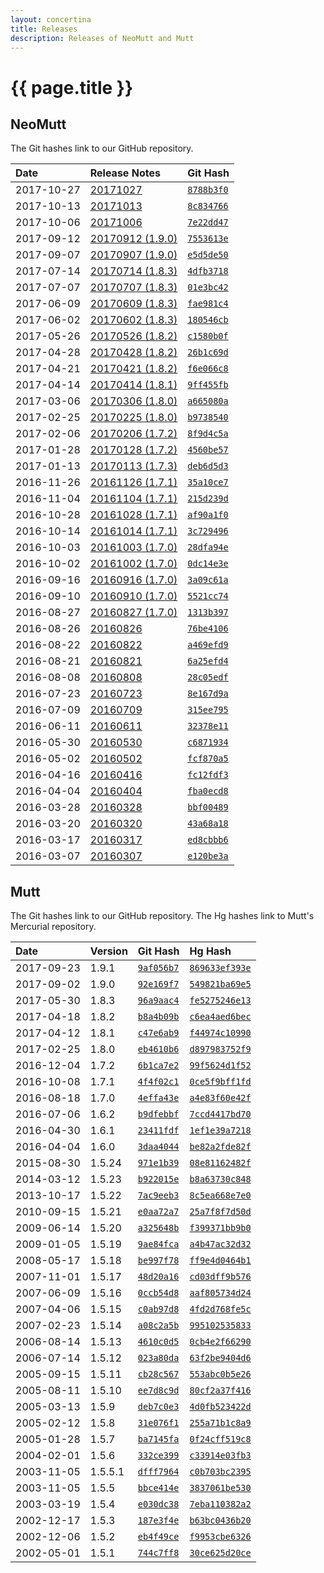 ```yaml
---
layout: concertina
title: Releases
description: Releases of NeoMutt and Mutt
---
```


# {{ page.title }}

## NeoMutt

The Git hashes link to our GitHub repository.

| Date       | Release Notes                                                                        | Git Hash                                                         |
| :--------- | :----------------------------------------------------------------------------------- | :--------------------------------------------------------------- |
| 2017-10-27 | [20171027](https://github.com/neomutt/neomutt/releases/tag/neomutt-20171027)         | [`8788b3f0`](https://github.com/neomutt/neomutt/commit/8788b3f0) |
| 2017-10-13 | [20171013](https://github.com/neomutt/neomutt/releases/tag/neomutt-20171013)         | [`8c834766`](https://github.com/neomutt/neomutt/commit/8c834766) |
| 2017-10-06 | [20171006](https://github.com/neomutt/neomutt/releases/tag/neomutt-20171006)         | [`7e22dd47`](https://github.com/neomutt/neomutt/commit/7e22dd47) |
| 2017-09-12 | [20170912 (1.9.0)](https://github.com/neomutt/neomutt/releases/tag/neomutt-20170912) | [`7553613e`](https://github.com/neomutt/neomutt/commit/7553613e) |
| 2017-09-07 | [20170907 (1.9.0)](https://github.com/neomutt/neomutt/releases/tag/neomutt-20170907) | [`e5d5de50`](https://github.com/neomutt/neomutt/commit/e5d5de50) |
| 2017-07-14 | [20170714 (1.8.3)](https://github.com/neomutt/neomutt/releases/tag/neomutt-20170714) | [`4dfb3718`](https://github.com/neomutt/neomutt/commit/4dfb3718) |
| 2017-07-07 | [20170707 (1.8.3)](https://github.com/neomutt/neomutt/releases/tag/neomutt-20170707) | [`01e3bc42`](https://github.com/neomutt/neomutt/commit/01e3bc42) |
| 2017-06-09 | [20170609 (1.8.3)](https://github.com/neomutt/neomutt/releases/tag/neomutt-20170609) | [`fae981c4`](https://github.com/neomutt/neomutt/commit/fae981c4) |
| 2017-06-02 | [20170602 (1.8.3)](https://github.com/neomutt/neomutt/releases/tag/neomutt-20170602) | [`180546cb`](https://github.com/neomutt/neomutt/commit/180546cb) |
| 2017-05-26 | [20170526 (1.8.2)](https://github.com/neomutt/neomutt/releases/tag/neomutt-20170526) | [`c1580b0f`](https://github.com/neomutt/neomutt/commit/c1580b0f) |
| 2017-04-28 | [20170428 (1.8.2)](https://github.com/neomutt/neomutt/releases/tag/neomutt-20170428) | [`26b1c69d`](https://github.com/neomutt/neomutt/commit/26b1c69d) |
| 2017-04-21 | [20170421 (1.8.2)](https://github.com/neomutt/neomutt/releases/tag/neomutt-20170421) | [`f6e066c8`](https://github.com/neomutt/neomutt/commit/f6e066c8) |
| 2017-04-14 | [20170414 (1.8.1)](https://github.com/neomutt/neomutt/releases/tag/neomutt-20170414) | [`9ff455fb`](https://github.com/neomutt/neomutt/commit/9ff455fb) |
| 2017-03-06 | [20170306 (1.8.0)](https://github.com/neomutt/neomutt/releases/tag/neomutt-20170306) | [`a665080a`](https://github.com/neomutt/neomutt/commit/a665080a) |
| 2017-02-25 | [20170225 (1.8.0)](https://github.com/neomutt/neomutt/releases/tag/neomutt-20170225) | [`b9738540`](https://github.com/neomutt/neomutt/commit/b9738540) |
| 2017-02-06 | [20170206 (1.7.2)](https://github.com/neomutt/neomutt/releases/tag/neomutt-20170206) | [`8f9d4c5a`](https://github.com/neomutt/neomutt/commit/8f9d4c5a) |
| 2017-01-28 | [20170128 (1.7.2)](https://github.com/neomutt/neomutt/releases/tag/neomutt-20170128) | [`4560be57`](https://github.com/neomutt/neomutt/commit/4560be57) |
| 2017-01-13 | [20170113 (1.7.3)](https://github.com/neomutt/neomutt/releases/tag/neomutt-20170113) | [`deb6d5d3`](https://github.com/neomutt/neomutt/commit/deb6d5d3) |
| 2016-11-26 | [20161126 (1.7.1)](https://github.com/neomutt/neomutt/releases/tag/neomutt-20161126) | [`35a10ce7`](https://github.com/neomutt/neomutt/commit/35a10ce7) |
| 2016-11-04 | [20161104 (1.7.1)](https://github.com/neomutt/neomutt/releases/tag/neomutt-20161104) | [`215d239d`](https://github.com/neomutt/neomutt/commit/215d239d) |
| 2016-10-28 | [20161028 (1.7.1)](https://github.com/neomutt/neomutt/releases/tag/neomutt-20161028) | [`af90a1f0`](https://github.com/neomutt/neomutt/commit/af90a1f0) |
| 2016-10-14 | [20161014 (1.7.1)](https://github.com/neomutt/neomutt/releases/tag/neomutt-20161014) | [`3c729496`](https://github.com/neomutt/neomutt/commit/3c729496) |
| 2016-10-03 | [20161003 (1.7.0)](https://github.com/neomutt/neomutt/releases/tag/neomutt-20161003) | [`28dfa94e`](https://github.com/neomutt/neomutt/commit/28dfa94e) |
| 2016-10-02 | [20161002 (1.7.0)](https://github.com/neomutt/neomutt/releases/tag/neomutt-20161002) | [`0dc14e3e`](https://github.com/neomutt/neomutt/commit/0dc14e3e) |
| 2016-09-16 | [20160916 (1.7.0)](https://github.com/neomutt/neomutt/releases/tag/neomutt-20160916) | [`3a09c61a`](https://github.com/neomutt/neomutt/commit/3a09c61a) |
| 2016-09-10 | [20160910 (1.7.0)](https://github.com/neomutt/neomutt/releases/tag/neomutt-20160910) | [`5521cc74`](https://github.com/neomutt/neomutt/commit/5521cc74) |
| 2016-08-27 | [20160827 (1.7.0)](https://github.com/neomutt/neomutt/releases/tag/neomutt-20160827) | [`1313b397`](https://github.com/neomutt/neomutt/commit/1313b397) |
| 2016-08-26 | [20160826](https://github.com/neomutt/neomutt/releases/tag/neomutt-20160826)         | [`76be4106`](https://github.com/neomutt/neomutt/commit/76be4106) |
| 2016-08-22 | [20160822](https://github.com/neomutt/neomutt/releases/tag/neomutt-20160822)         | [`a469efd9`](https://github.com/neomutt/neomutt/commit/a469efd9) |
| 2016-08-21 | [20160821](https://github.com/neomutt/neomutt/releases/tag/neomutt-20160821)         | [`6a25efd4`](https://github.com/neomutt/neomutt/commit/6a25efd4) |
| 2016-08-08 | [20160808](https://github.com/neomutt/neomutt/releases/tag/neomutt-20160808)         | [`28c05edf`](https://github.com/neomutt/neomutt/commit/28c05edf) |
| 2016-07-23 | [20160723](https://github.com/neomutt/neomutt/releases/tag/neomutt-20160723)         | [`8e167d9a`](https://github.com/neomutt/neomutt/commit/8e167d9a) |
| 2016-07-09 | [20160709](https://github.com/neomutt/neomutt/releases/tag/neomutt-20160709)         | [`315ee795`](https://github.com/neomutt/neomutt/commit/315ee795) |
| 2016-06-11 | [20160611](https://github.com/neomutt/neomutt/releases/tag/neomutt-20160611)         | [`32378e11`](https://github.com/neomutt/neomutt/commit/32378e11) |
| 2016-05-30 | [20160530](https://github.com/neomutt/neomutt/releases/tag/neomutt-20160530)         | [`c6871934`](https://github.com/neomutt/neomutt/commit/c6871934) |
| 2016-05-02 | [20160502](https://github.com/neomutt/neomutt/releases/tag/neomutt-20160502)         | [`fcf870a5`](https://github.com/neomutt/neomutt/commit/fcf870a5) |
| 2016-04-16 | [20160416](https://github.com/neomutt/neomutt/releases/tag/neomutt-20160416)         | [`fc12fdf3`](https://github.com/neomutt/neomutt/commit/fc12fdf3) |
| 2016-04-04 | [20160404](https://github.com/neomutt/neomutt/releases/tag/neomutt-20160404)         | [`fba0ecd8`](https://github.com/neomutt/neomutt/commit/fba0ecd8) |
| 2016-03-28 | [20160328](https://github.com/neomutt/neomutt/releases/tag/neomutt-20160328)         | [`bbf00489`](https://github.com/neomutt/neomutt/commit/bbf00489) |
| 2016-03-20 | [20160320](https://github.com/neomutt/neomutt/releases/tag/neomutt-20160320)         | [`43a68a18`](https://github.com/neomutt/neomutt/commit/43a68a18) |
| 2016-03-17 | [20160317](https://github.com/neomutt/neomutt/releases/tag/neomutt-20160317)         | [`ed8cbbb6`](https://github.com/neomutt/neomutt/commit/ed8cbbb6) |
| 2016-03-07 | [20160307](https://github.com/neomutt/neomutt/releases/tag/neomutt-20160307)         | [`e120be3a`](https://github.com/neomutt/neomutt/commit/e120be3a) |

## Mutt

The Git hashes link to our GitHub repository. The Hg hashes link to Mutt's
Mercurial repository.

| Date       | Version | Git Hash                                                               | Hg Hash                                                         |
| :--------- | :------ | :--------------------------------------------------------------------- | :-------------------------------------------------------------- |
| 2017-09-23 | 1.9.1   | [`9af056b7`](https://github.com/neomutt/upstream-mutt/commit/9af056b7) | [`869633ef393e`](https://dev.mutt.org/hg/mutt/rev/869633ef393e) |
| 2017-09-02 | 1.9.0   | [`92e169f7`](https://github.com/neomutt/upstream-mutt/commit/92e169f7) | [`549821ba69e5`](https://dev.mutt.org/hg/mutt/rev/549821ba69e5) |
| 2017-05-30 | 1.8.3   | [`96a9aac4`](https://github.com/neomutt/upstream-mutt/commit/96a9aac4) | [`fe5275246e13`](https://dev.mutt.org/hg/mutt/rev/fe5275246e13) |
| 2017-04-18 | 1.8.2   | [`b8a4b09b`](https://github.com/neomutt/upstream-mutt/commit/b8a4b09b) | [`c6ea4aed6bec`](https://dev.mutt.org/hg/mutt/rev/c6ea4aed6bec) |
| 2017-04-12 | 1.8.1   | [`c47e6ab9`](https://github.com/neomutt/upstream-mutt/commit/c47e6ab9) | [`f44974c10990`](https://dev.mutt.org/hg/mutt/rev/f44974c10990) |
| 2017-02-25 | 1.8.0   | [`eb4610b6`](https://github.com/neomutt/upstream-mutt/commit/eb4610b6) | [`d897983752f9`](https://dev.mutt.org/hg/mutt/rev/d897983752f9) |
| 2016-12-04 | 1.7.2   | [`6b1ca7e2`](https://github.com/neomutt/upstream-mutt/commit/6b1ca7e2) | [`99f5624d1f52`](https://dev.mutt.org/hg/mutt/rev/99f5624d1f52) |
| 2016-10-08 | 1.7.1   | [`4f4f02c1`](https://github.com/neomutt/upstream-mutt/commit/4f4f02c1) | [`0ce5f9bff1fd`](https://dev.mutt.org/hg/mutt/rev/0ce5f9bff1fd) |
| 2016-08-18 | 1.7.0   | [`4effa43e`](https://github.com/neomutt/upstream-mutt/commit/4effa43e) | [`a4e83f60e42f`](https://dev.mutt.org/hg/mutt/rev/a4e83f60e42f) |
| 2016-07-06 | 1.6.2   | [`b9dfebbf`](https://github.com/neomutt/upstream-mutt/commit/b9dfebbf) | [`7ccd4417bd70`](https://dev.mutt.org/hg/mutt/rev/7ccd4417bd70) |
| 2016-04-30 | 1.6.1   | [`23411fdf`](https://github.com/neomutt/upstream-mutt/commit/23411fdf) | [`1ef1e39a7218`](https://dev.mutt.org/hg/mutt/rev/1ef1e39a7218) |
| 2016-04-04 | 1.6.0   | [`3daa4044`](https://github.com/neomutt/upstream-mutt/commit/3daa4044) | [`be82a2fde82f`](https://dev.mutt.org/hg/mutt/rev/be82a2fde82f) |
| 2015-08-30 | 1.5.24  | [`971e1b39`](https://github.com/neomutt/upstream-mutt/commit/971e1b39) | [`08e81162482f`](https://dev.mutt.org/hg/mutt/rev/08e81162482f) |
| 2014-03-12 | 1.5.23  | [`b922015e`](https://github.com/neomutt/upstream-mutt/commit/b922015e) | [`b8a63730c848`](https://dev.mutt.org/hg/mutt/rev/b8a63730c848) |
| 2013-10-17 | 1.5.22  | [`7ac9eeb3`](https://github.com/neomutt/upstream-mutt/commit/7ac9eeb3) | [`8c5ea668e7e0`](https://dev.mutt.org/hg/mutt/rev/8c5ea668e7e0) |
| 2010-09-15 | 1.5.21  | [`e0aa72a7`](https://github.com/neomutt/upstream-mutt/commit/e0aa72a7) | [`25a7f8f7d50d`](https://dev.mutt.org/hg/mutt/rev/25a7f8f7d50d) |
| 2009-06-14 | 1.5.20  | [`a325648b`](https://github.com/neomutt/upstream-mutt/commit/a325648b) | [`f399371bb9b0`](https://dev.mutt.org/hg/mutt/rev/f399371bb9b0) |
| 2009-01-05 | 1.5.19  | [`9ae84fca`](https://github.com/neomutt/upstream-mutt/commit/9ae84fca) | [`a4b47ac32d32`](https://dev.mutt.org/hg/mutt/rev/a4b47ac32d32) |
| 2008-05-17 | 1.5.18  | [`be997f78`](https://github.com/neomutt/upstream-mutt/commit/be997f78) | [`ff9e4d0464b1`](https://dev.mutt.org/hg/mutt/rev/ff9e4d0464b1) |
| 2007-11-01 | 1.5.17  | [`48d20a16`](https://github.com/neomutt/upstream-mutt/commit/48d20a16) | [`cd03dff9b576`](https://dev.mutt.org/hg/mutt/rev/cd03dff9b576) |
| 2007-06-09 | 1.5.16  | [`0ccb54d8`](https://github.com/neomutt/upstream-mutt/commit/0ccb54d8) | [`aaf805734d24`](https://dev.mutt.org/hg/mutt/rev/aaf805734d24) |
| 2007-04-06 | 1.5.15  | [`c0ab97d8`](https://github.com/neomutt/upstream-mutt/commit/c0ab97d8) | [`4fd2d768fe5c`](https://dev.mutt.org/hg/mutt/rev/4fd2d768fe5c) |
| 2007-02-23 | 1.5.14  | [`a08c2a5b`](https://github.com/neomutt/upstream-mutt/commit/a08c2a5b) | [`995102535833`](https://dev.mutt.org/hg/mutt/rev/995102535833) |
| 2006-08-14 | 1.5.13  | [`4610c0d5`](https://github.com/neomutt/upstream-mutt/commit/4610c0d5) | [`0cb4e2f66290`](https://dev.mutt.org/hg/mutt/rev/0cb4e2f66290) |
| 2006-07-14 | 1.5.12  | [`023a80da`](https://github.com/neomutt/upstream-mutt/commit/023a80da) | [`63f2be9404d6`](https://dev.mutt.org/hg/mutt/rev/63f2be9404d6) |
| 2005-09-15 | 1.5.11  | [`cb28c567`](https://github.com/neomutt/upstream-mutt/commit/cb28c567) | [`553abc0b5e26`](https://dev.mutt.org/hg/mutt/rev/553abc0b5e26) |
| 2005-08-11 | 1.5.10  | [`ee7d8c9d`](https://github.com/neomutt/upstream-mutt/commit/ee7d8c9d) | [`80cf2a37f416`](https://dev.mutt.org/hg/mutt/rev/80cf2a37f416) |
| 2005-03-13 | 1.5.9   | [`deb7c0e3`](https://github.com/neomutt/upstream-mutt/commit/deb7c0e3) | [`4d0fb523422d`](https://dev.mutt.org/hg/mutt/rev/4d0fb523422d) |
| 2005-02-12 | 1.5.8   | [`31e076f1`](https://github.com/neomutt/upstream-mutt/commit/31e076f1) | [`255a71b1c8a9`](https://dev.mutt.org/hg/mutt/rev/255a71b1c8a9) |
| 2005-01-28 | 1.5.7   | [`ba7145fa`](https://github.com/neomutt/upstream-mutt/commit/ba7145fa) | [`0f24cff519c8`](https://dev.mutt.org/hg/mutt/rev/0f24cff519c8) |
| 2004-02-01 | 1.5.6   | [`332ce399`](https://github.com/neomutt/upstream-mutt/commit/332ce399) | [`c33914e03fb3`](https://dev.mutt.org/hg/mutt/rev/c33914e03fb3) |
| 2003-11-05 | 1.5.5.1 | [`dfff7964`](https://github.com/neomutt/upstream-mutt/commit/dfff7964) | [`c0b703bc2395`](https://dev.mutt.org/hg/mutt/rev/c0b703bc2395) |
| 2003-11-05 | 1.5.5   | [`bbce414e`](https://github.com/neomutt/upstream-mutt/commit/bbce414e) | [`3837061be530`](https://dev.mutt.org/hg/mutt/rev/3837061be530) |
| 2003-03-19 | 1.5.4   | [`e030dc38`](https://github.com/neomutt/upstream-mutt/commit/e030dc38) | [`7eba110382a2`](https://dev.mutt.org/hg/mutt/rev/7eba110382a2) |
| 2002-12-17 | 1.5.3   | [`187e3f4e`](https://github.com/neomutt/upstream-mutt/commit/187e3f4e) | [`b63bc0436b20`](https://dev.mutt.org/hg/mutt/rev/b63bc0436b20) |
| 2002-12-06 | 1.5.2   | [`eb4f49ce`](https://github.com/neomutt/upstream-mutt/commit/eb4f49ce) | [`f9953cbe6326`](https://dev.mutt.org/hg/mutt/rev/f9953cbe6326) |
| 2002-05-01 | 1.5.1   | [`744c7ff8`](https://github.com/neomutt/upstream-mutt/commit/744c7ff8) | [`30ce625d20ce`](https://dev.mutt.org/hg/mutt/rev/30ce625d20ce) |

